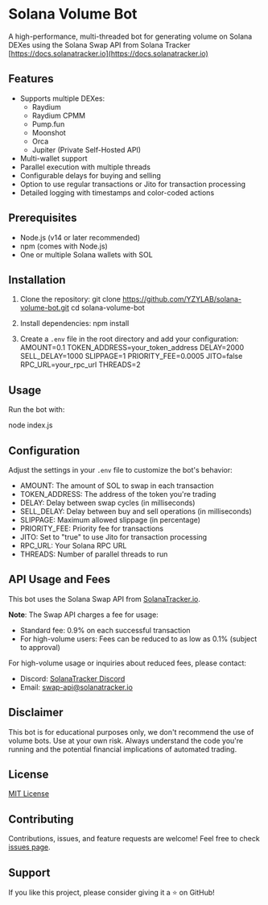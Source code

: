 # Solana Volume Bot

A high-performance, multi-threaded bot for generating volume on Solana DEXes using the Solana Swap API from Solana Tracker [https://docs.solanatracker.io](https://docs.solanatracker.io)

## Features

- Supports multiple DEXes:
  - Raydium
  - Raydium CPMM
  - Pump.fun
  - Moonshot
  - Orca
  - Jupiter (Private Self-Hosted API)
- Multi-wallet support
- Parallel execution with multiple threads
- Configurable delays for buying and selling
- Option to use regular transactions or Jito for transaction processing
- Detailed logging with timestamps and color-coded actions

## Prerequisites

- Node.js (v14 or later recommended)
- npm (comes with Node.js)
- One or multiple Solana wallets with SOL

## Installation

1. Clone the repository:
   git clone https://github.com/YZYLAB/solana-volume-bot.git
   cd solana-volume-bot

2. Install dependencies:
   npm install

3. Create a `.env` file in the root directory and add your configuration:
   AMOUNT=0.1
   TOKEN_ADDRESS=your_token_address
   DELAY=2000
   SELL_DELAY=1000
   SLIPPAGE=1
   PRIORITY_FEE=0.0005
   JITO=false
   RPC_URL=your_rpc_url
   THREADS=2

## Usage

Run the bot with:

node index.js

## Configuration

Adjust the settings in your `.env` file to customize the bot's behavior:

- AMOUNT: The amount of SOL to swap in each transaction
- TOKEN_ADDRESS: The address of the token you're trading
- DELAY: Delay between swap cycles (in milliseconds)
- SELL_DELAY: Delay between buy and sell operations (in milliseconds)
- SLIPPAGE: Maximum allowed slippage (in percentage)
- PRIORITY_FEE: Priority fee for transactions
- JITO: Set to "true" to use Jito for transaction processing
- RPC_URL: Your Solana RPC URL
- THREADS: Number of parallel threads to run

## API Usage and Fees

This bot uses the Solana Swap API from [SolanaTracker.io](https://docs.solanatracker.io).

**Note**: The Swap API charges a fee for usage:
- Standard fee: 0.9% on each successful transaction
- For high-volume users: Fees can be reduced to as low as 0.1% (subject to approval)

For high-volume usage or inquiries about reduced fees, please contact:
- Discord: [SolanaTracker Discord](https://discord.gg/JH2e9rR9fc)
- Email: swap-api@solanatracker.io

## Disclaimer

This bot is for educational purposes only, we don't recommend the use of volume bots. Use at your own risk. Always understand the code you're running and the potential financial implications of automated trading.

## License

[MIT License](LICENSE)

## Contributing

Contributions, issues, and feature requests are welcome! Feel free to check [issues page](https://github.com/YZYLAB/solana-volume-bot/issues).

## Support

If you like this project, please consider giving it a ⭐️ on GitHub!